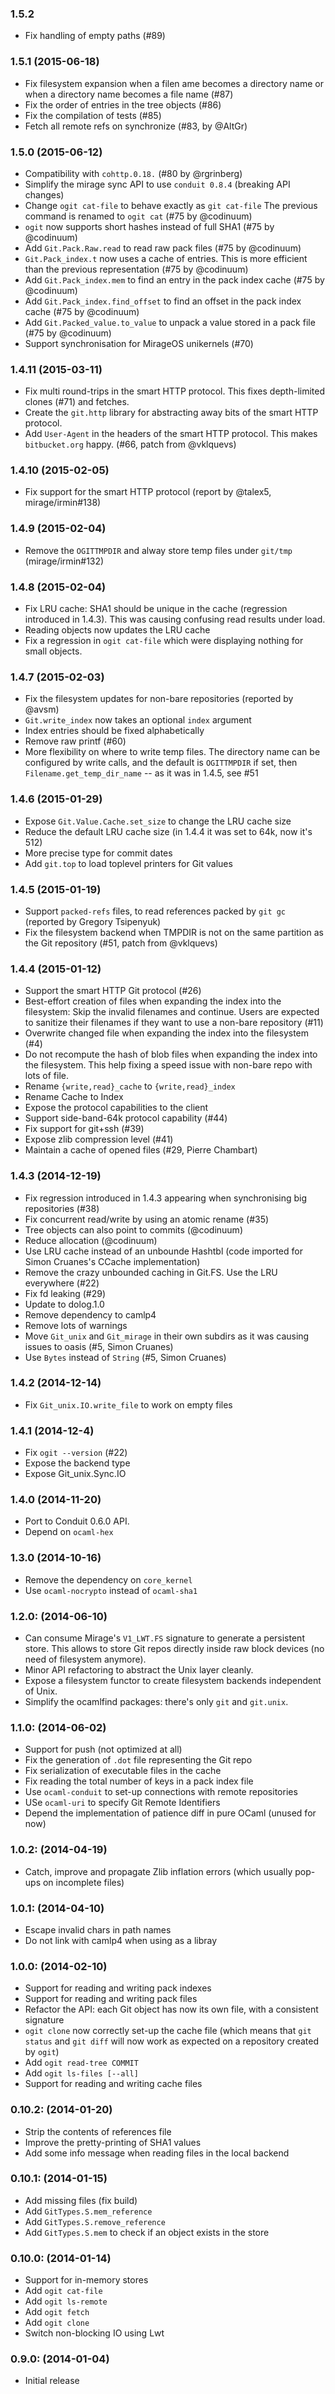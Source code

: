 ### 1.5.2

* Fix handling of empty paths (#89)

### 1.5.1 (2015-06-18)

* Fix filesystem expansion when a filen ame becomes a directory name or when
  a directory name becomes a file name (#87)
* Fix the order of entries in the tree objects (#86)
* Fix the compilation of tests (#85)
* Fetch all remote refs on synchronize (#83, by @AltGr)

### 1.5.0 (2015-06-12)

* Compatibility with `cohttp.0.18.` (#80 by @rgrinberg)
* Simplify the mirage sync API to use `conduit 0.8.4` (breaking API changes)
* Change `ogit cat-file` to behave exactly as `git cat-file`
  The previous command is renamed to `ogit cat` (#75 by @codinuum)
* `ogit` now supports short hashes instead of full SHA1 (#75 by @codinuum)
* Add `Git.Pack.Raw.read` to read raw pack files (#75 by @codinuum)
* `Git.Pack_index.t` now uses a cache of entries. This is more efficient
  than the previous representation (#75 by @codinuum)
* Add `Git.Pack_index.mem` to find an entry in the pack index cache
  (#75 by @codinuum)
* Add `Git.Pack_index.find_offset` to find an offset in the pack index
  cache (#75 by @codinuum)
* Add `Git.Packed_value.to_value` to unpack a value stored in a pack file
  (#75 by @codinuum)
* Support synchronisation for MirageOS unikernels (#70)

### 1.4.11 (2015-03-11)

* Fix multi round-trips in the smart HTTP protocol. This fixes
  depth-limited clones (#71) and fetches.
* Create the `git.http` library for abstracting away bits of the
  smart HTTP protocol.
* Add `User-Agent` in the headers of the smart HTTP protocol. This
  makes `bitbucket.org` happy. (#66, patch from @vklquevs)

### 1.4.10 (2015-02-05)

* Fix support for the smart HTTP protocol (report by @talex5,
  mirage/irmin#138)

### 1.4.9 (2015-02-04)

* Remove the `OGITTMPDIR` and alway store temp files under
  `git/tmp` (mirage/irmin#132)

### 1.4.8 (2015-02-04)

* Fix LRU cache: SHA1 should be unique in the cache (regression
  introduced in 1.4.3). This was causing confusing read results
  under load.
* Reading objects now updates the LRU cache
* Fix a regression in `ogit cat-file` which were displaying nothing
  for small objects.

### 1.4.7 (2015-02-03)

* Fix the filesystem updates for non-bare repositories (reported by @avsm)
* `Git.write_index` now takes an optional `index` argument
* Index entries should be fixed alphabetically
* Remove raw printf (#60)
* More flexibility on where to write temp files. The directory name can be
  configured by write calls, and the default is `OGITTMPDIR` if set,
  then `Filename.get_temp_dir_name` -- as it was in 1.4.5, see #51

### 1.4.6 (2015-01-29)

* Expose `Git.Value.Cache.set_size` to change the LRU cache size
* Reduce the default LRU cache size (in 1.4.4 it was set to 64k, now it's 512)
* More precise type for commit dates
* Add `git.top` to load toplevel printers for Git values

### 1.4.5 (2015-01-19)

* Support `packed-refs` files, to read references packed by `git gc` (reported
  by Gregory Tsipenyuk)
* Fix the filesystem backend when TMPDIR is not on the same partition as the
  Git repository (#51, patch from @vklquevs)

### 1.4.4 (2015-01-12)

* Support the smart HTTP Git protocol (#26)
* Best-effort creation of files when expanding the index into the filesystem:
  Skip the invalid filenames and continue. Users are expected to sanitize
  their filenames if they want to use a non-bare repository (#11)
* Overwrite changed file when expanding the index into the filesystem (#4)
* Do not recompute the hash of blob files when expanding the index into the
  filesystem. This help fixing a speed issue with non-bare repo with lots of
  file.
* Rename `{write,read}_cache` to `{write,read}_index`
* Rename Cache to Index
* Expose the protocol capabilities to the client
* Support side-band-64k protocol capability (#44)
* Fix support for git+ssh (#39)
* Expose zlib compression level (#41)
* Maintain a cache of opened files (#29, Pierre Chambart)

### 1.4.3 (2014-12-19)

* Fix regression introduced in 1.4.3 appearing when synchronising big
  repositories (#38)
* Fix concurrent read/write by using an atomic rename (#35)
* Tree objects can also point to commits (@codinuum)
* Reduce allocation (@codinuum)
* Use LRU cache instead of an unbounde Hashtbl (code imported for
  Simon Cruanes's CCache implementation)
* Remove the crazy unbounded caching in Git.FS. Use the LRU everywhere (#22)
* Fix fd leaking (#29)
* Update to dolog.1.0
* Remove dependency to camlp4
* Remove lots of warnings
* Move `Git_unix` and `Git_mirage` in their own subdirs as it was causing issues
  to oasis (#5, Simon Cruanes)
* Use `Bytes` instead of `String` (#5, Simon Cruanes)

### 1.4.2 (2014-12-14)

* Fix `Git_unix.IO.write_file` to work on empty files

### 1.4.1 (2014-12-4)

* Fix `ogit --version` (#22)
* Expose the backend type
* Expose Git_unix.Sync.IO

### 1.4.0 (2014-11-20)

* Port to Conduit 0.6.0 API.
* Depend on `ocaml-hex`

### 1.3.0 (2014-10-16)

* Remove the dependency on `core_kernel`
* Use `ocaml-nocrypto` instead of `ocaml-sha1`

### 1.2.0: (2014-06-10)

* Can consume Mirage's `V1_LWT.FS` signature to generate a
  persistent store. This allows to store Git repos directly
  inside raw block devices (no need of filesystem anymore).
* Minor API refactoring to abstract the Unix layer cleanly.
* Expose a filesystem functor to create filesystem backends
  independent of Unix.
* Simplify the ocamlfind packages: there's only `git` and `git.unix`.

### 1.1.0: (2014-06-02)

* Support for push (not optimized at all)
* Fix the generation of `.dot` file representing the Git repo
* Fix serialization of executable files in the cache
* Fix reading the total number of keys in a pack index file
* Use `ocaml-conduit` to set-up connections with remote repositories
* USe `ocaml-uri` to specify Git Remote Identifiers
* Depend the implementation of patience diff in pure OCaml (unused for now)

### 1.0.2: (2014-04-19)

* Catch, improve and propagate Zlib inflation errors (which usually pop-ups
  on incomplete files)

### 1.0.1: (2014-04-10)

* Escape invalid chars in path names
* Do not link with camlp4 when using as a libray

### 1.0.0: (2014-02-10)

* Support for reading and writing pack indexes
* Support for reading and writing pack files
* Refactor the API: each Git object has now its own file, with a consistent
  signature
* `ogit clone` now correctly set-up the cache file (which means that
  `git status` and `git diff` will now work as expected on a repository created
   by `ogit`)
* Add `ogit read-tree COMMIT`
* Add `ogit ls-files [--all]`
* Support for reading and writing cache files

### 0.10.2: (2014-01-20)

* Strip the contents of references file
* Improve the pretty-printing of SHA1 values
* Add some info message when reading files in the local backend

### 0.10.1: (2014-01-15)

* Add missing files (fix build)
* Add `GitTypes.S.mem_reference`
* Add `GitTypes.S.remove_reference`
* Add `GitTypes.S.mem` to check if an object exists in the store

### 0.10.0: (2014-01-14)

* Support for in-memory stores
* Add `ogit cat-file`
* Add `ogit ls-remote`
* Add `ogit fetch`
* Add `ogit clone`
* Switch non-blocking IO using Lwt

### 0.9.0: (2014-01-04)

* Initial release
